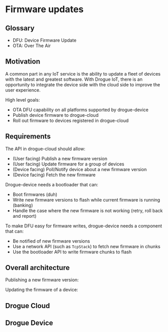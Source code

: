 # Firmware updates

## Glossary

* DFU: Device Firmware Update
* OTA: Over The Air

## Motivation

A common part in any IoT service is the ability to update a fleet of devices with the latest and greatest software. With Drogue IoT, there is an opportunity
to integrate the device side with the cloud side to improve the user experience.

High level goals:

* OTA DFU capability on all platforms supported by drogue-device
* Publish device firmware to drogue-cloud
* Roll out firmware to devices registered in drogue-cloud

## Requirements

The API in drogue-cloud should allow:

* (User facing) Publish a new firmware version
* (User facing) Update firmware for a group of devices
* (Device facing) Poll/Notify device about a new firmware version
* (Device facing) Fetch the new firmware

Drogue-device needs a bootloader that can:

* Boot firmwares (duh)
* Write new firmware versions to flash while current firmware is running (banking)
* Handle the case where the new firmware is not working (retry, roll back and report)

To make DFU easy for firmware writes, drogue-device needs a component that can:

* Be notified of new firmware versions
* Use a network API (such as `TcpStack`) to fetch new firmware in chunks
* Use the bootloader API to write firmware chunks to flash

## Overall architecture

Publishing a new firmware version:

Updating the firmware of a device:

## Drogue Cloud

## Drogue Device
